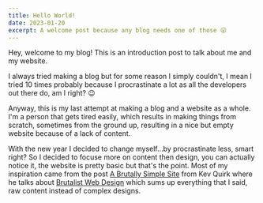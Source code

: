 ```yaml
---
title: Hello World!
date: 2023-01-20
excerpt: A welcome post because any blog needs one of those 😜
---
```


Hey, welcome to my blog! This is an introduction post to talk about me and my website.

I always tried making a blog but for some reason I simply couldn't, I mean I tried 10 times probably because I procrastinate a lot as all the developers out there do, am I right? 😉

Anyway, this is my last attempt at making a blog and a website as a whole. I'm a person that gets tired easily, which results in making things from scratch, sometimes from the ground up, resulting in a nice but empty website because of a lack of content.

With the new year I decided to change myself...by procrastinate less, smart right? So I decided to focuse more on content then design, you can actually notice it, the website is pretty basic but that's the point. Most of my inspiration came from the post [A Brutally Simple Site](https://kevq.uk/a-brutally-simple-site/) from Kev Quirk where he talks about [Brutalist Web Design](https://brutalist-web.design/) which sums up everything that I said, raw content instead of complex designs.
